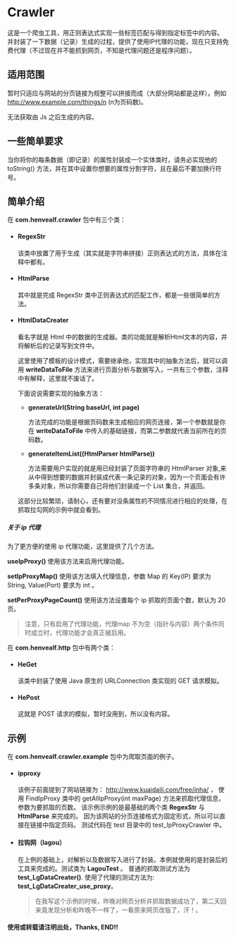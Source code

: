 # Crawler
这是一个爬虫工具，用正则表达式实现一些标签匹配与得到指定标签中的内容。
并封装了一下数据（记录）生成的过程，提供了使用IP代理的功能，现在只支持免费代理（不过现在并不能抓到网页，不知是代理问题还是程序问题）。

## 适用范围

暂时只适应与网站的分页链接为规整可以拼接而成（大部分网站都是这样）。例如 http://www.example.com/things/n (n为页码数)。

无法获取由 Js 之后生成的内容。

## 一些简单要求

当你将你的每条数据（即记录）的属性封装成一个实体类时，请务必实现他的 toString() 方法，并在其中设置你想要的属性分割字符，且在最后不要加换行符号。

## 简单介绍

在 **com.henvealf.crawler** 包中有三个类：

* #### RegexStr

  该类中放置了用于生成（其实就是字符串拼接）正则表达式的方法，具体在注释中都有。
* #### HtmlParse

  其中就是完成 RegexStr 类中正则表达式的匹配工作，都是一些很简单的方法。

* #### HtmlDataCreater

  看名字就是 Html 中的数据的生成器。类的功能就是解析Html文本的内容，并将解析后的记录写到文件中。

  这里使用了模板的设计模式，需要继承他，实现其中的抽象方法后，就可以调用 **writeDataToFile** 方法来进行页面分析与数据写入，一共有三个参数，注释中有解释，这里就不废话了。

  下面说说需要实现的抽象方法：

  - **generateUrl(String baseUrl, int page)**

    方法完成的功能是根据页码数来生成相应的网页连接，第一个参数就是你在 **writeDataToFile** 中传入的基础链接，而第二参数就代表当前所在的页码数。

  - **generateItemList((HtmlParser htmlParse))**

    方法需要用户实现的就是用已经封装了页面字符串的 HtmlParser 对象,来从中得到想要的数据并封装成代表一条记录的对象，因为一个页面会有许多条对象，所以你需要自己将他们封装成一个 List 集合，并返回。

  这部分比较繁琐，请耐心，还有要对没条属性的不同情况进行相应的处理，在抓取拉勾网的示例中就会看到。

##### 关于 ip 代理

  为了更方便的使用 ip 代理功能，这里提供了几个方法。

  **useIpProxy()** 使用该方法来启用代理功能。

  **setIpProxyMap()** 使用该方法填入代理信息，参数 Map 的 Key(IP) 要求为 String, Value(Port) 要求为 int 。

  **setPerProxyPageCount()** 使用该方法设置每个 ip 抓取的页面个数，默认为 20 页。

  > 注意，只有启用了代理功能，代理map 不为空（指针与内容）两个条件同时成立时，代理功能才会真正被启用。

在 **com.henvealf.http** 包中有两个类：

* #### HeGet

  该类中封装了使用 Java 原生的 URLConnection 类实现的 GET 请求模拟。
* #### HePost
  
  这就是 POST 请求的模拟，暂时没用到，所以没有内容。

## 示例

在 **com.henvealf.crawler.example** 包中为爬取页面的例子。

* #### ipproxy
  
  该例子前面提到了网站链接为： http://www.kuaidaili.com/free/inha/ ， 使用 FindIpProxy 类中的 getAllIpProxy(int maxPage) 方法来抓取代理信息，参数为要抓取的页数。
  该示例示例的是最基础的两个类 **RegexStr** 与 **HtmlParse** 来完成的。
  因为该网站的分页连接格式为固定形式，所以可以直接在链接中指定页码。
  测试代码在 test 目录中的 test_IpProxyCrawler 中。

* #### 拉钩网（lagou）

  在上例的基础上，对解析以及数据写入进行了封装。本例就使用的是封装后的工具来完成的。测试类为 **LagouTest** 。
  普通的抓取测试方法为 **test_LgDataCreater()**.
  使用了代理的测试方法为: **test_LgDataCreater_use_proxy**。

  > 在我写这个示例的时候，昨晚对网页分析并抓取数据成功了，第二天回来竟发现分析和昨晚不一样了，一看原来网页改版了，汗！。

#### 使用或转载请注明出处，Thanks, END!!


